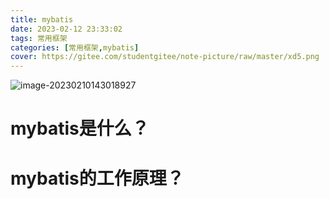 ```yaml
---
title: mybatis
date: 2023-02-12 23:33:02
tags: 常用框架
categories: [常用框架,mybatis]
cover: https://gitee.com/studentgitee/note-picture/raw/master/xd5.png
---
```

![image-20230210143018927](https://gitee.com/studentgitee/note-picture/raw/master/image-20230210143018927.png)

# mybatis是什么？

# mybatis的工作原理？